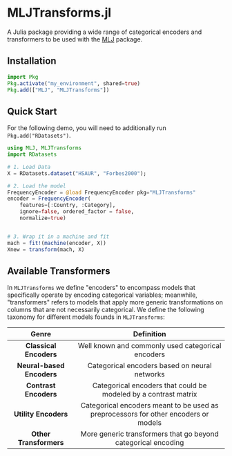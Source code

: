 # MLJTransforms.jl

A Julia package providing a wide range of categorical encoders and transformers to be used with the [MLJ](https://juliaai.github.io/MLJ.jl/dev/) package.

## Installation

```julia
import Pkg
Pkg.activate("my_environment", shared=true)
Pkg.add(["MLJ", "MLJTransforms"])
```

## Quick Start

For the following demo, you will need to additionally run `Pkg.add("RDatasets")`.

```julia
using MLJ, MLJTransforms
import RDatasets

# 1. Load Data
X = RDatasets.dataset("HSAUR", "Forbes2000");

# 2. Load the model
FrequencyEncoder = @load FrequencyEncoder pkg="MLJTransforms"
encoder = FrequencyEncoder(
    features=[:Country, :Category], 
    ignore=false, ordered_factor = false, 
    normalize=true)


# 3. Wrap it in a machine and fit
mach = fit!(machine(encoder, X))
Xnew = transform(mach, X)
```

## Available Transformers
In `MLJTransforms` we define "encoders" to encompass models that specifically operate by encoding categorical variables; meanwhile, "transformers" refers to models that apply more generic transformations on columns that are not necessarily categorical. We define the following taxonomy for different models founds in `MLJTransforms`:

| Genre | Definition | 
|:----------:|:----------:|
| **Classical Encoders** | Well known and commonly used categorical encoders | 
| **Neural-based Encoders** | Categorical encoders based on neural networks | 
| **Contrast Encoders** | Categorical encoders that could be modeled by a contrast matrix  | 
| **Utility Encoders** | Categorical encoders meant to be used as preprocessors for other encoders or models | 
| **Other Transformers** | More generic transformers that go beyond categorical encoding   | 




